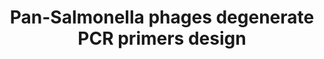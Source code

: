 ---
title: "Pan-Salmonella phages degenerate PCR primers design"
excerpt: "Russian Science Foundation grant research project (Don State Technical University; Aug 2024 – Dec 2024)<br/><img src='/images/PanSaPhPrim_pipeline.png' width='500px'>"
collection: portfolio
external_url: https://github.com/PopovIILab/PanSaPhPrim
---